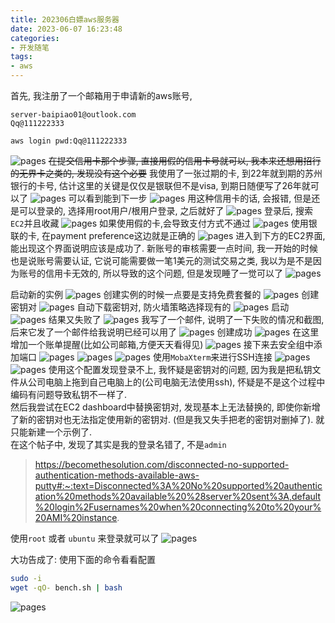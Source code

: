 ```yaml
---
title: 202306白嫖aws服务器
date: 2023-06-07 16:23:48
categories:
- 开发随笔
tags: 
- aws
---
```


首先, 我注册了一个邮箱用于申请新的aws账号,
```
server-baipiao01@outlook.com
Qq@111222333

aws login pwd:Qq@111222333
```
![pages](202306白嫖aws服务器/001.png)
~~在提交信用卡那个步骤, 直接用假的信用卡号就可以, 我本来还想用招行的无界卡之类的, 发现没有这个必要~~
我使用了一张过期的卡, 到22年就到期的苏州银行的卡号, 估计这里的关键是仅仅是银联但不是visa, 到期日随便写了26年就可以了
![pages](202306白嫖aws服务器/002.png)
可以看到能到下一步
![pages](202306白嫖aws服务器/003.png)
用这种信用卡的话, 会报错, 但是还是可以登录的,  选择用root用户/根用户登录, 之后就好了
![pages](202306白嫖aws服务器/004.png)
登录后, 搜索`EC2`并且收藏
![pages](202306白嫖aws服务器/005.png)
如果使用假的卡,会导致支付方式不通过
![pages](202306白嫖aws服务器/006.png)
使用银联的卡, 在payment preference这边就是正确的
![pages](202306白嫖aws服务器/007.png)
进入到下方的EC2界面, 能出现这个界面说明应该是成功了. 新账号的审核需要一点时间, 我一开始的时候也是说账号需要认证, 它说可能需要做一笔1美元的测试交易之类, 我以为是不是因为账号的信用卡无效的, 所以导致的这个问题, 但是发现睡了一觉可以了
![pages](202306白嫖aws服务器/008.png)

启动新的实例
![pages](202306白嫖aws服务器/009.png)
创建实例的时候一点要是支持免费套餐的
![pages](202306白嫖aws服务器/010.png)
创建密钥对
![pages](202306白嫖aws服务器/011.png)
自动下载密钥对, 防火墙策略选择现有的
![pages](202306白嫖aws服务器/012.png)
启动
![pages](202306白嫖aws服务器/013.png)
结果又失败了
![pages](202306白嫖aws服务器/014.png)
我写了一个邮件, 说明了一下失败的情况和截图, 后来它发了一个邮件给我说明已经可以用了
![pages](202306白嫖aws服务器/015.png)
创建成功
![pages](202306白嫖aws服务器/016.png)
在这里增加一个账单提醒(比如公司邮箱,方便天天看得见)
![pages](202306白嫖aws服务器/017.png)
接下来去安全组中添加端口
![pages](202306白嫖aws服务器/018.png)
![pages](202306白嫖aws服务器/019.png)
![pages](202306白嫖aws服务器/020.png)
使用`MobaXterm`来进行SSH连接
![pages](202306白嫖aws服务器/021.png)
![pages](202306白嫖aws服务器/022.png)
使用这个配置发现登录不上, 我怀疑是密钥对的问题, 因为我是把私钥文件从公司电脑上拖到自己电脑上的(公司电脑无法使用ssh), 怀疑是不是这个过程中编码有问题导致私钥不一样了.  
然后我尝试在EC2 dashboard中替换密钥对, 发现基本上无法替换的, 即使你新增了新的密钥对也无法指定使用新的密钥对. (但是我又失手把老的密钥对删掉了). 就只能新建一个示例了.  
在这个帖子中, 发现了其实是我的登录名错了, 不是`admin`
> https://becomethesolution.com/disconnected-no-supported-authentication-methods-available-aws-putty#:~:text=Disconnected%3A%20No%20supported%20authentication%20methods%20available%20%28server%20sent%3A,default%20login%2Fusernames%20when%20connecting%20to%20your%20AMI%20instance.

使用`root` 或者 `ubuntu` 来登录就可以了
![pages](202306白嫖aws服务器/023.png)

大功告成了: 使用下面的命令看看配置
```bash
sudo -i
wget -qO- bench.sh | bash
```
![pages](202306白嫖aws服务器/024.png)

